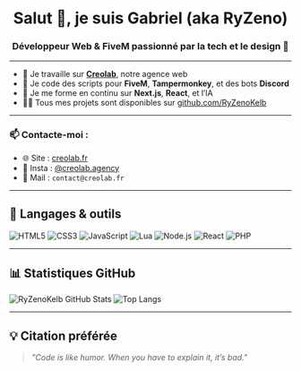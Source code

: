 <h1 align="center">Salut 👋, je suis Gabriel (aka RyZeno)</h1>
<h3 align="center">Développeur Web & FiveM passionné par la tech et le design 🧠</h3>

---

- 🔭 Je travaille sur **[Creolab](https://creolab.fr)**, notre agence web
- 🧩 Je code des scripts pour **FiveM**, **Tampermonkey**, et des bots **Discord**
- 🌱 Je me forme en continu sur **Next.js**, **React**, et l’IA
- 👨‍💻 Tous mes projets sont disponibles sur [github.com/RyZenoKelb](https://github.com/RyZenoKelb)

---

### 📫 Contacte-moi :
- 🌐 Site : [creolab.fr](https://creolab.fr)
- 📸 Insta : [@creolab.agency](https://instagram.com/creolab.agency)
- 📩 Mail : `contact@creolab.fr`

---

## 🧰 Langages & outils
![HTML5](https://img.shields.io/badge/HTML5-E34F26?style=for-the-badge&logo=html5)
![CSS3](https://img.shields.io/badge/CSS3-1572B6?style=for-the-badge&logo=css3)
![JavaScript](https://img.shields.io/badge/JavaScript-F7DF1E?style=for-the-badge&logo=javascript)
![Lua](https://img.shields.io/badge/Lua-000080?style=for-the-badge&logo=lua&logoColor=white)
![Node.js](https://img.shields.io/badge/Node.js-339933?style=for-the-badge&logo=nodedotjs)
![React](https://img.shields.io/badge/React-20232A?style=for-the-badge&logo=react)
![PHP](https://img.shields.io/badge/PHP-777BB4?style=for-the-badge&logo=php)

---

## 📊 Statistiques GitHub

![RyZenoKelb GitHub Stats](https://github-readme-stats.vercel.app/api?username=RyZenoKelb&show_icons=true&theme=radical)
![Top Langs](https://github-readme-stats.vercel.app/api/top-langs/?username=RyZenoKelb&layout=compact&theme=radical)

---

## 💡 Citation préférée
> *"Code is like humor. When you have to explain it, it’s bad."*

